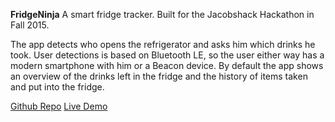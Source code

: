 **FridgeNinja**
A smart fridge tracker.
Built for the Jacobshack Hackathon in Fall 2015.

The app detects who opens the refrigerator and asks him which drinks he took.
User detections is based on Bluetooth LE, so the user either way has a modern smartphone with him or a Beacon device.
By default the app shows an overview of the drinks left in the fridge and the history of items taken and put into the fridge.

[Github Repo](https://github.com/fsonntag/fridgeninja)
[Live Demo](http://philippd.me)

